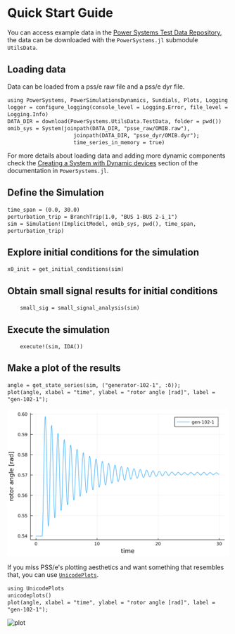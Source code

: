 # Quick Start Guide

You can access example data in the [Power Systems Test Data Repository](https://github.com/NREL-SIIP/PowerSystemsTestData),
the data can be downloaded with the `PowerSystems.jl` submodule `UtilsData`.

## Loading data

Data can be loaded from a pss/e raw file and a pss/e dyr file.

```@repl quick_start_guide
using PowerSystems, PowerSimulationsDynamics, Sundials, Plots, Logging
logger = configure_logging(console_level = Logging.Error, file_level = Logging.Info)
DATA_DIR = download(PowerSystems.UtilsData.TestData, folder = pwd())
omib_sys = System(joinpath(DATA_DIR, "psse_raw/OMIB.raw"),
                     joinpath(DATA_DIR, "psse_dyr/OMIB.dyr");
                     time_series_in_memory = true)
```

For more details about loading data and adding more dynamic components check the
[Creating a System with Dynamic devices](https://nrel-siip.github.io/PowerSystems.jl/stable/modeler_guide/system_dynamic_data/)
section of the documentation in `PowerSystems.jl`.

## Define the Simulation

```@repl quick_start_guide
time_span = (0.0, 30.0)
perturbation_trip = BranchTrip(1.0, "BUS 1-BUS 2-i_1")
sim = Simulation!(ImplicitModel, omib_sys, pwd(), time_span, perturbation_trip)
```

## Explore initial conditions for the simulation

```@repl quick_start_guide
x0_init = get_initial_conditions(sim)
```

## Obtain small signal results for initial conditions

```@repl quick_start_guide
    small_sig = small_signal_analysis(sim)
```

## Execute the simulation

```@repl quick_start_guide
    execute!(sim, IDA())
```

## Make a plot of the results

```@repl quick_start_guide
angle = get_state_series(sim, ("generator-102-1", :δ));
plot(angle, xlabel = "time", ylabel = "rotor angle [rad]", label = "gen-102-1");
```

![plot](assets/f-plot.svg)

If you miss PSS/e's plotting aesthetics and want something that resembles that, you can use [`UnicodePlots`](https://github.com/Evizero/UnicodePlots.jl).

```@repl quick_start_guide
using UnicodePlots
unicodeplots()
plot(angle, xlabel = "time", ylabel = "rotor angle [rad]", label = "gen-102-1");
```

![plot](assets/unicode.png)
